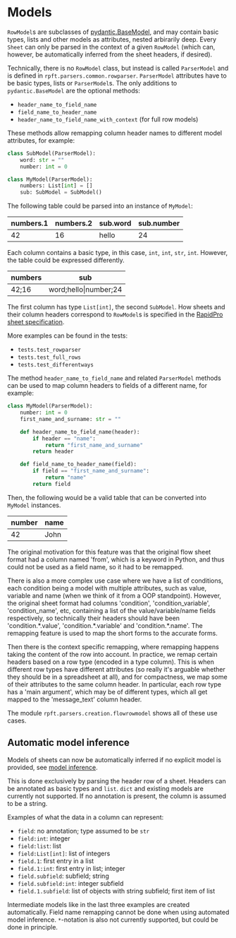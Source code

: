 # Models

`RowModel`s are subclasses of [pydantic.BaseModel], and may contain basic types, lists and other models as attributes, nested arbirarily deep. Every `Sheet` can only be parsed in the context of a given `RowModel` (which can, however, be automatically inferred from the sheet headers, if desired).

Technically, there is no `RowModel` class, but instead is called `ParserModel` and is defined in `rpft.parsers.common.rowparser`. `ParserModel` attributes have to be basic types, lists or `ParserModel`s. The only additions to `pydantic.BaseModel` are the optional methods:

- `header_name_to_field_name`
- `field_name_to_header_name`
- `header_name_to_field_name_with_context` (for full row models)

These methods allow remapping column header names to different model attributes, for example:

```python
class SubModel(ParserModel):
    word: str = ""
    number: int = 0

class MyModel(ParserModel):
    numbers: List[int] = []
    sub: SubModel = SubModel()
```

The following table could be parsed into an instance of `MyModel`:

|numbers.1 | numbers.2 | sub.word | sub.number |
|----------|-----------|----------|------------|
| 42       | 16        | hello    |  24        |

Each column contains a basic type, in this case, `int`, `int`, `str`, `int`. However, the table could be expressed differently.

|numbers | sub                   |
|--------|-----------------------|
| 42;16  | word;hello\|number;24 |

The first column has type `List[int]`, the second `SubModel`. How sheets and their column headers correspond to `RowModel`s is specified in the [RapidPro sheet specification].

More examples can be found in the tests:

- `tests.test_rowparser`
- `tests.test_full_rows`
- `tests.test_differentways`

The method `header_name_to_field_name` and related `ParserModel` methods can be used to map column headers to fields of a different name, for example:

```python
class MyModel(ParserModel):
    number: int = 0
    first_name_and_surname: str = ""

    def header_name_to_field_name(header):
        if header == "name":
        	return "first_name_and_surname"
        return header

    def field_name_to_header_name(field):
        if field == "first_name_and_surname":
        	return "name"
        return field
```

Then, the following would be a valid table that can be converted into `MyModel` instances.

| number | name |
|--------|------|
| 42     | John |

The original motivation for this feature was that the original flow sheet format had a column named 'from', which is a keyword in Python, and thus could not be used as a field name, so it had to be remapped.

There is also a more complex use case where we have a list of conditions, each condition being a model with multiple attributes, such as value, variable and name (when we think of it from a OOP standpoint). However, the original sheet format had columns 'condition', 'condition\_variable', 'condition\_name', etc, containing a list of the value/variable/name fields respectively, so technically their headers should have been 'condition.\*.value', 'condition.\*.variable' and 'condition.\*.name'. The remapping feature is used to map the short forms to the accurate forms.

Then there is the context specific remapping, where remapping happens taking the content of the row into account. In practice, we remap certain headers based on a row type (encoded in a type column). This is when different row types have different attributes (so really it's arguable whether they should be in a spreadsheet at all), and for compactness, we map some of their attributes to the same column header. In particular, each row type has a 'main argument', which may be of different types, which all get mapped to the 'message_text' column header.

The module `rpft.parsers.creation.flowrowmodel` shows all of these use cases.


## Automatic model inference

Models of sheets can now be automatically inferred if no explicit model is provided, see [model inference].

This is done exclusively by parsing the header row of a sheet. Headers can be annotated as basic types and `list`. `dict` and existing models are currently not supported. If no annotation is present, the column is assumed to be a string.

Examples of what the data in a column can represent:
- `field`: no annotation; type assumed to be `str`
- `field:int`: integer
- `field:list`: list
- `field:List[int]`: list of integers
- `field.1`: first entry in a list
- `field.1:int`: first entry in list; integer
- `field.subfield`: subfield; string
- `field.subfield:int`: integer subfield
- `field.1.subfield`: list of objects with string subfield; first item of list

Intermediate models like in the last three examples are created automatically. Field name remapping cannot be done when using automated model inference. `*`-notation is also not currently supported, but could be done in principle.


[model inference]: /src/rpft/parsers/common/model_inference.py
[pydantic.BaseModel]: https://docs.pydantic.dev/latest/concepts/models/#basic-model-usage
[RapidPro sheet specification]: https://docs.google.com/document/d/1m2yrzZS8kRGihUkPW0YjMkT_Fmz_L7Gl53WjD0AJRV0/edit?usp=sharing
